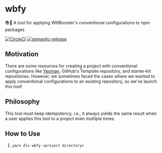# wbfy

:books::rocket: A tool for applying WillBooster's conventional configurations to npm packages

[![CircleCI](https://circleci.com/gh/WillBooster/willboosterify.svg?style=svg&circle-token=65b7bffdfe09f876e6a469a55212e34996b4f86e)](https://circleci.com/gh/WillBooster/willboosterify)
[![semantic-release](https://img.shields.io/badge/%20%20%F0%9F%93%A6%F0%9F%9A%80-semantic--release-e10079.svg)](https://github.com/semantic-release/semantic-release)

## Motivation

There are some resources for creating a project with conventional configurations like [Yeoman](https://yeoman.io/), GitHub's Template repository, and starter-kit repositories.
However, we sometimes faced the cases where we wanted to apply conventional configurations to an existing repository, so we've launch this tool!

## Philosophy

This tool must keep idempotency, i.e., it always yields the same result when a user applies this tool to a project even multiple times.

## How to Use

1. `yarn dlx wbfy <project directory>`
